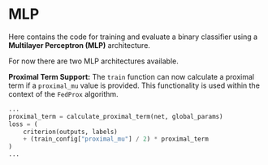 # MLP

Here contains the code for training and evaluate a binary classifier using a **Multilayer Perceptron (MLP)** architecture.

For now there are two MLP architectures available.

**Proximal Term Support:** The `train` function can now calculate a proximal term if a `proximal_mu` value is provided. This functionality is used within the context of the `FedProx` algorithm.

```py
...
proximal_term = calculate_proximal_term(net, global_params)
loss = (
    criterion(outputs, labels)
    + (train_config["proximal_mu"] / 2) * proximal_term
)
...
```
